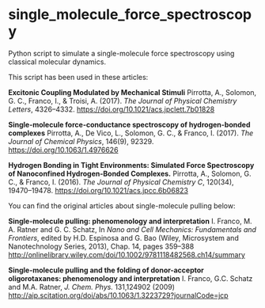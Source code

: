 # single_molecule_force_spectroscopy
Python script to simulate a single-molecule force spectroscopy using classical molecular dynamics.



This script has been used in these articles:

**Excitonic Coupling Modulated by Mechanical Stimuli**
Pirrotta, A., Solomon, G. C., Franco, I., & Troisi, A. (2017). *The Journal of Physical Chemistry Letters*, 4326–4332. 
https://doi.org/10.1021/acs.jpclett.7b01828

**Single-molecule force-conductance spectroscopy of hydrogen-bonded complexes**
Pirrotta, A., De Vico, L., Solomon, G. C., & Franco, I. (2017).  *The Journal of Chemical Physics*, 146(9), 92329. 
https://doi.org/10.1063/1.4976626

**Hydrogen Bonding in Tight Environments: Simulated Force Spectroscopy of Nanoconfined Hydrogen-Bonded Complexes.**
Pirrotta, A., Solomon, G. C., & Franco, I. (2016). *The Journal of Physical Chemistry C*, 120(34), 19470–19478. 
https://doi.org/10.1021/acs.jpcc.6b06823

You can find the original articles about single-molecule pulling below:

**Single-molecule pulling: phenomenology and interpretation** 
I. Franco, M. A. Ratner and G. C. Schatz, In *Nano and Cell Mechanics: Fundamentals and Frontiers*, 
edited by H.D. Espinosa and G. Bao (Wiley, Microsystem and Nanotechnology Series, 2013), Chap. 14, pages 359–388 
http://onlinelibrary.wiley.com/doi/10.1002/9781118482568.ch14/summary 

**Single-molecule pulling and the folding of donor-acceptor oligorotaxanes: phenomenology and interpretation** 
I. Franco, G.C. Schatz and M.A. Ratner, *J. Chem. Phys.* 131,124902 (2009) 
http://aip.scitation.org/doi/abs/10.1063/1.3223729?journalCode=jcp

